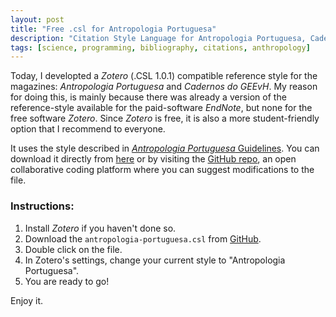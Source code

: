 ```yaml
---
layout: post
title: "Free .csl for Antropologia Portuguesa"
description: "Citation Style Language for Antropologia Portuguesa, Cadernos do GEEvH."
tags: [science, programming, bibliography, citations, anthropology]
---
```



Today, I developted a *Zotero* (.CSL 1.0.1) compatible reference style for the magazines: *Antropologia Portuguesa* and *Cadernos do GEEvH*. My reason for doing this, is mainly because there was already a version of the reference-style available for the paid-software *EndNote*, but none for the free software *Zotero*. Since *Zotero* is free, it is also a more student-friendly option that I recommend to everyone.

It uses the style described in <a href = "http://impactum-journals.uc.pt/index.php/antropologiaportuguesa/about/submissions#authorGuidelines" taget = "_blank"><i>Antropologia Portuguesa</i> Guidelines</a>. You can download it directly from <a href = "https://github.com/Delvis/antropologia-portuguesa-csl/raw/master/antropologia-portuguesa.csl">here</a> or by visiting the <a href = "https://github.com/Delvis/antropologia-portuguesa-csl">GitHub repo</a>, an open collaborative coding platform where you can suggest modifications to the file.

### Instructions:

1. Install *Zotero* if you haven't done so.
2. Download the `antropologia-portuguesa.csl` from <a href="https://github.com/Delvis/antropologia-portuguesa-csl">GitHub</a>.
3. Double click on the file.
4. In Zotero's settings, change your current style to "Antropologia Portuguesa".
5. You are ready to go!


Enjoy it.